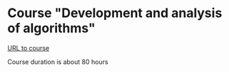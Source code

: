 # Course "Development and analysis of algorithms"

[URL to course](https://edx.prometheus.org.ua/courses/KPI/Algorithms101/2015_Spring/about)

Course duration is about 80 hours